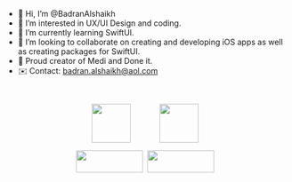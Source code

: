 - 👋 Hi, I’m @BadranAlshaikh
- 👀 I’m interested in UX/UI Design and coding.
- 🌱 I’m currently learning SwiftUI.
- 💞️ I’m looking to collaborate on creating and developing iOS apps as well as creating packages for SwiftUI.
- 💪 Proud creator of Medi and Done it.
- ✉️ Contact: badran.alshaikh@aol.com

&nbsp;
&nbsp;
&nbsp;
&nbsp;

<p align="center">
<a href="https://apps.apple.com/de/app/medi/id6470666324?l=en-GB"><img src="https://github.com/BadranAlshaikh/BadranAlshaikh/assets/141728934/385ac44d-92a4-49eb-a047-379ceee1d205" style="vertical-align:middle; width:70px" /></a>
  &nbsp; &nbsp; &nbsp; &nbsp; &nbsp; &nbsp; 
  <a href="https://apps.apple.com/de/app/done-it/id6458876802?l=en-GB"><img src="https://github.com/BadranAlshaikh/BadranAlshaikh/assets/141728934/ab17e28e-a643-431f-bda8-520a318496d4" style="vertical-align:middle; width:70px" /></a></p>
<p align="center"><a href="https://apps.apple.com/de/app/medi/id6470666324?l=en-GB"><img src="https://github.com/BadranAlshaikh/BadranAlshaikh/assets/141728934/a6ed1547-4502-4c7f-8e34-c9acffc64816" style="height:40px; width:120px" /></a>&nbsp; <a href="https://apps.apple.com/de/app/done-it/id6458876802?l=en-GB"><img src="https://github.com/BadranAlshaikh/BadranAlshaikh/assets/141728934/a6ed1547-4502-4c7f-8e34-c9acffc64816" style="height:40px; width:120px" /></a>
</p>

<p>&nbsp;</p>

